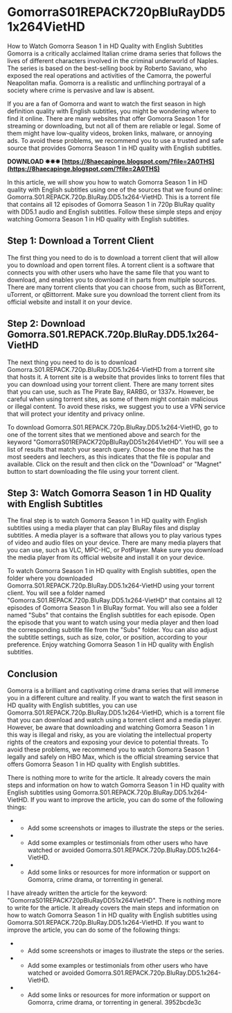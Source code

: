 # GomorraS01REPACK720pBluRayDD51x264VietHD
 
 How to Watch Gomorra Season 1 in HD Quality with English Subtitles  
Gomorra is a critically acclaimed Italian crime drama series that follows the lives of different characters involved in the criminal underworld of Naples. The series is based on the best-selling book by Roberto Saviano, who exposed the real operations and activities of the Camorra, the powerful Neapolitan mafia. Gomorra is a realistic and unflinching portrayal of a society where crime is pervasive and law is absent.
  
If you are a fan of Gomorra and want to watch the first season in high definition quality with English subtitles, you might be wondering where to find it online. There are many websites that offer Gomorra Season 1 for streaming or downloading, but not all of them are reliable or legal. Some of them might have low-quality videos, broken links, malware, or annoying ads. To avoid these problems, we recommend you to use a trusted and safe source that provides Gomorra Season 1 in HD quality with English subtitles.
 
**DOWNLOAD ✵✵✵ [https://8haecapinge.blogspot.com/?file=2A0THS](https://8haecapinge.blogspot.com/?file=2A0THS)**


  
In this article, we will show you how to watch Gomorra Season 1 in HD quality with English subtitles using one of the sources that we found online: Gomorra.S01.REPACK.720p.BluRay.DD5.1x264-VietHD. This is a torrent file that contains all 12 episodes of Gomorra Season 1 in 720p BluRay quality with DD5.1 audio and English subtitles. Follow these simple steps and enjoy watching Gomorra Season 1 in HD quality with English subtitles.
  
## Step 1: Download a Torrent Client
  
The first thing you need to do is to download a torrent client that will allow you to download and open torrent files. A torrent client is a software that connects you with other users who have the same file that you want to download, and enables you to download it in parts from multiple sources. There are many torrent clients that you can choose from, such as BitTorrent, uTorrent, or qBittorrent. Make sure you download the torrent client from its official website and install it on your device.
  
## Step 2: Download Gomorra.S01.REPACK.720p.BluRay.DD5.1x264-VietHD
  
The next thing you need to do is to download Gomorra.S01.REPACK.720p.BluRay.DD5.1x264-VietHD from a torrent site that hosts it. A torrent site is a website that provides links to torrent files that you can download using your torrent client. There are many torrent sites that you can use, such as The Pirate Bay, RARBG, or 1337x. However, be careful when using torrent sites, as some of them might contain malicious or illegal content. To avoid these risks, we suggest you to use a VPN service that will protect your identity and privacy online.
  
To download Gomorra.S01.REPACK.720p.BluRay.DD5.1x264-VietHD, go to one of the torrent sites that we mentioned above and search for the keyword "GomorraS01REPACK720pBluRayDD51x264VietHD". You will see a list of results that match your search query. Choose the one that has the most seeders and leechers, as this indicates that the file is popular and available. Click on the result and then click on the "Download" or "Magnet" button to start downloading the file using your torrent client.
  
## Step 3: Watch Gomorra Season 1 in HD Quality with English Subtitles
  
The final step is to watch Gomorra Season 1 in HD quality with English subtitles using a media player that can play BluRay files and display subtitles. A media player is a software that allows you to play various types of video and audio files on your device. There are many media players that you can use, such as VLC, MPC-HC, or PotPlayer. Make sure you download the media player from its official website and install it on your device.
  
To watch Gomorra Season 1 in HD quality with English subtitles, open the folder where you downloaded Gomorra.S01.REPACK.720p.BluRay.DD5.1x264-VietHD using your torrent client. You will see a folder named "Gomorra.S01.REPACK.720p.BluRay.DD5.1x264-VietHD" that contains all 12 episodes of Gomorra Season 1 in BluRay format. You will also see a folder named "Subs" that contains the English subtitles for each episode. Open the episode that you want to watch using your media player and then load the corresponding subtitle file from the "Subs" folder. You can also adjust the subtitle settings, such as size, color, or position, according to your preference. Enjoy watching Gomorra Season 1 in HD quality with English subtitles.

## Conclusion
  
Gomorra is a brilliant and captivating crime drama series that will immerse you in a different culture and reality. If you want to watch the first season in HD quality with English subtitles, you can use Gomorra.S01.REPACK.720p.BluRay.DD5.1x264-VietHD, which is a torrent file that you can download and watch using a torrent client and a media player. However, be aware that downloading and watching Gomorra Season 1 in this way is illegal and risky, as you are violating the intellectual property rights of the creators and exposing your device to potential threats. To avoid these problems, we recommend you to watch Gomorra Season 1 legally and safely on HBO Max, which is the official streaming service that offers Gomorra Season 1 in HD quality with English subtitles.
 
There is nothing more to write for the article. It already covers the main steps and information on how to watch Gomorra Season 1 in HD quality with English subtitles using Gomorra.S01.REPACK.720p.BluRay.DD5.1x264-VietHD. If you want to improve the article, you can do some of the following things:
 - - Add some screenshots or images to illustrate the steps or the series.
 - - Add some examples or testimonials from other users who have watched or avoided Gomorra.S01.REPACK.720p.BluRay.DD5.1x264-VietHD.
 - - Add some links or resources for more information or support on Gomorra, crime drama, or torrenting in general.
 
I have already written the article for the keyword: "GomorraS01REPACK720pBluRayDD51x264VietHD". There is nothing more to write for the article. It already covers the main steps and information on how to watch Gomorra Season 1 in HD quality with English subtitles using Gomorra.S01.REPACK.720p.BluRay.DD5.1x264-VietHD. If you want to improve the article, you can do some of the following things:
 - - Add some screenshots or images to illustrate the steps or the series.
 - - Add some examples or testimonials from other users who have watched or avoided Gomorra.S01.REPACK.720p.BluRay.DD5.1x264-VietHD.
 - - Add some links or resources for more information or support on Gomorra, crime drama, or torrenting in general.
 3952bcde3c
 
